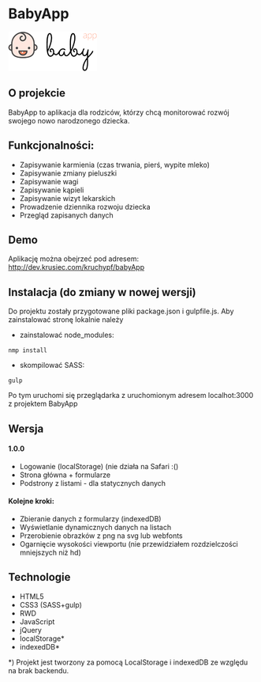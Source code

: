 # BabyApp
![alt text](https://github.com/k-krusiec/babyapp/blob/develop/img/babyapp-logo-180x80.png "BabyApp Logo")

## O projekcie
BabyApp to aplikacja dla rodziców, którzy chcą monitorować rozwój swojego nowo narodzonego dziecka.

## Funkcjonalności:
* Zapisywanie karmienia (czas trwania, pierś, wypite mleko)
* Zapisywanie zmiany pieluszki
* Zapisywanie wagi
* Zapisywanie kąpieli
* Zapisywanie wizyt lekarskich
* Prowadzenie dziennika rozwoju dziecka
* Przegląd zapisanych danych

## Demo
Aplikację można obejrzeć pod adresem: <http://dev.krusiec.com/kruchypf/babyApp>

## Instalacja (do zmiany w nowej wersji)
Do projektu zostały przygotowane pliki package.json i gulpfile.js.
Aby zainstalować stronę lokalnie należy
* zainstalować node_modules:
```
nmp install
```
* skompilować SASS:
```
gulp
```
Po tym uruchomi się przeglądarka z uruchomionym adresem localhot:3000 z projektem BabyApp

## Wersja
#### 1.0.0
* Logowanie (localStorage) (nie działa na Safari :()
* Strona główna + formularze
* Podstrony z listami - dla statycznych danych

#### Kolejne kroki:
* Zbieranie danych z formularzy (indexedDB)
* Wyświetlanie dynamicznych danych na listach
* Przerobienie obrazków z png na svg lub webfonts
* Ogarnięcie wysokości viewportu (nie przewidziałem rozdzielczości mniejszych niż hd)

## Technologie
* HTML5
* CSS3 (SASS+gulp)
* RWD
* JavaScript
* jQuery
* localStorage*
* indexedDB*

*) Projekt jest tworzony za pomocą LocalStorage i indexedDB ze względu na brak backendu.
